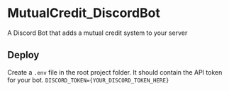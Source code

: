 # MutualCredit_DiscordBot
A Discord Bot that adds a mutual credit system to your server

## Deploy
Create a `.env` file in the root project folder. It should contain the API token for your bot.
`DISCORD_TOKEN={YOUR_DISCORD_TOKEN_HERE}`
